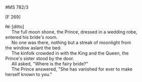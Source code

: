 #MS 782/3

[F 269]

~~IV.~~ 
[ditto] \
&nbsp;&nbsp;&nbsp;&nbsp;&nbsp;The full moon shone, the Prince, dressed in a wedding robe, \
entered his bride's room. \
&nbsp;&nbsp;&nbsp;&nbsp;&nbsp;No one was there, nothing but a streak of moonlight from \
the window aslant the bed. \
&nbsp;&nbsp;&nbsp;&nbsp;&nbsp;The kinfolk crowded in with the King and the Queen, the \
Prince's sister stood by the door. \
&nbsp;&nbsp;&nbsp;&nbsp;&nbsp;All asked, "Where is the fairy bride?" \
&nbsp;&nbsp;&nbsp;&nbsp;&nbsp;The Prince answered, "She has vanished for ever to make \
herself known to you."
